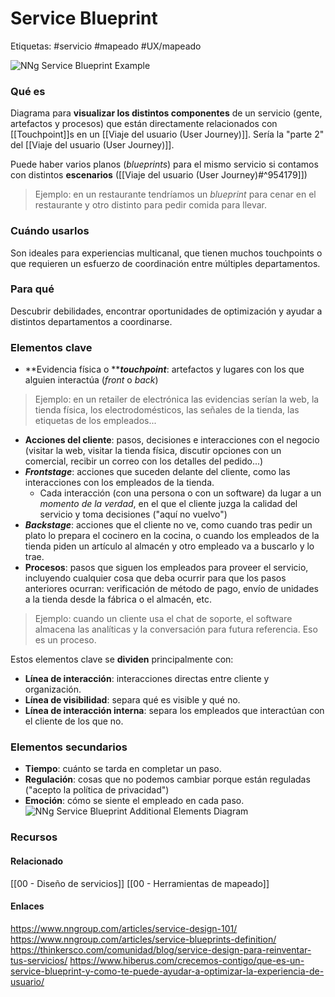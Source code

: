 # Service Blueprint

Etiquetas: #servicio #mapeado #UX/mapeado

![NNg Service Blueprint Example](https://media.nngroup.com/media/editor/2017/08/22/nng-service-blueprint-example.png)

### Qué es

Diagrama para **visualizar los distintos componentes** de un servicio (gente, artefactos y procesos) que están directamente relacionados con \[\[Touchpoint]]s en un \[\[Viaje del usuario (User Journey)]]. Sería la "parte 2" del \[\[Viaje del usuario (User Journey)]].

Puede haber varios planos (_blueprints_) para el mismo servicio si contamos con distintos **escenarios** (\[\[Viaje del usuario (User Journey)#^954179]])

> Ejemplo: en un restaurante tendríamos un _blueprint_ para cenar en el restaurante y otro distinto para pedir comida para llevar.

### Cuándo usarlos

Son ideales para experiencias multicanal, que tienen muchos touchpoints o que requieren un esfuerzo de coordinación entre múltiples departamentos.

### Para qué

Descubrir debilidades, encontrar oportunidades de optimización y ayudar a distintos departamentos a coordinarse.

### Elementos clave

* **Evidencia física o **_**touchpoint**_: artefactos y lugares con los que alguien interactúa (_front_ o _back_)

> Ejemplo: en un retailer de electrónica las evidencias serían la web, la tienda física, los electrodomésticos, las señales de la tienda, las etiquetas de los empleados...

* **Acciones del cliente**: pasos, decisiones e interacciones con el negocio (visitar la web, visitar la tienda física, discutir opciones con un comercial, recibir un correo con los detalles del pedido...)
* _**Frontstage**_: acciones que suceden delante del cliente, como las interacciones con los empleados de la tienda.
  * Cada interacción (con una persona o con un software) da lugar a un _momento de la verdad_, en el que el cliente juzga la calidad del servicio y toma decisiones ("aquí no vuelvo")
* _**Backstage**_: acciones que el cliente no ve, como cuando tras pedir un plato lo prepara el cocinero en la cocina, o cuando los empleados de la tienda piden un artículo al almacén y otro empleado va a buscarlo y lo trae.
* **Procesos**: pasos que siguen los empleados para proveer el servicio, incluyendo cualquier cosa que deba ocurrir para que los pasos anteriores ocurran: verificación de método de pago, envío de unidades a la tienda desde la fábrica o el almacén, etc.

> Ejemplo: cuando un cliente usa el chat de soporte, el software almacena las analíticas y la conversación para futura referencia. Eso es un proceso.

Estos elementos clave se **dividen** principalmente con:

* **Línea de interacción**: interacciones directas entre cliente y organización.
* **Línea de visibilidad**: separa qué es visible y qué no.
* **Línea de interacción interna**: separa los empleados que interactúan con el cliente de los que no.

### Elementos secundarios

* **Tiempo**: cuánto se tarda en completar un paso.
* **Regulación**: cosas que no podemos cambiar porque están reguladas ("acepto la política de privacidad")
* **Emoción**: cómo se siente el empleado en cada paso. ![NNg Service Blueprint Additional Elements Diagram](https://media.nngroup.com/media/editor/2017/08/22/nng-service-blueprint-additional-elements.png)

### Recursos

#### Relacionado

\[\[00 - Diseño de servicios]] \[\[00 - Herramientas de mapeado]]

#### Enlaces

https://www.nngroup.com/articles/service-design-101/ https://www.nngroup.com/articles/service-blueprints-definition/ https://thinkersco.com/comunidad/blog/service-design-para-reinventar-tus-servicios/ https://www.hiberus.com/crecemos-contigo/que-es-un-service-blueprint-y-como-te-puede-ayudar-a-optimizar-la-experiencia-de-usuario/
